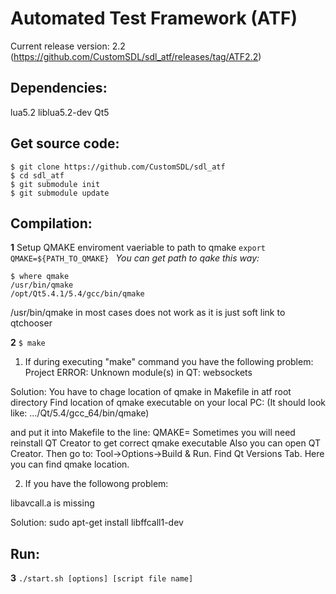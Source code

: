 # Automated Test Framework (ATF)
Current release version: 2.2 (https://github.com/CustomSDL/sdl_atf/releases/tag/ATF2.2)

## Dependencies:
lua5.2
liblua5.2-dev
Qt5

## Get source code:
```
$ git clone https://github.com/CustomSDL/sdl_atf
$ cd sdl_atf
$ git submodule init
$ git submodule update
```
## Compilation:
**1**  Setup QMAKE enviroment vaeriable to path to qmake
```export QMAKE=${PATH_TO_QMAKE} ``` 
*You can get path to qake this way:*
```
$ where qmake
/usr/bin/qmake
/opt/Qt5.4.1/5.4/gcc/bin/qmake
```
/usr/bin/qmake in most cases does not work as it is just soft link to qtchooser

**2**  ```$ make```

 1) If during executing "make" command you have the following problem:
   Project ERROR: Unknown module(s) in QT: websockets

   Solution:
   You have to chage location of qmake in Makefile in atf root directory
   Find location of qmake executable on your local PC:
   (It should look like: .../Qt/5.4/gcc_64/bin/qmake)

   and put it into Makefile to the line:
   QMAKE=<your path to qmake>
   Sometimes you will need reinstall QT Creator to get correct qmake executable
   Also you can open QT Creator. Then go to: Tool->Options->Build & Run. Find Qt Versions Tab.
   Here you can find qmake location.

 2) If you have the followong problem:

   libavcall.a is missing

   Solution: sudo apt-get install libffcall1-dev


## Run:
**3**
``` ./start.sh [options] [script file name] ```
